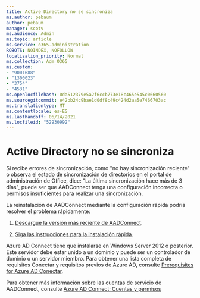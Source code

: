 ```yaml
---
title: Active Directory no se sincroniza
ms.author: pebaum
author: pebaum
manager: scotv
ms.audience: Admin
ms.topic: article
ms.service: o365-administration
ROBOTS: NOINDEX, NOFOLLOW
localization_priority: Normal
ms.collection: Adm_O365
ms.custom:
- "9001688"
- "1300023"
- "3754"
- "4531"
ms.openlocfilehash: 0da512379e5a2f6ccb773e18c465e545c0660560
ms.sourcegitcommit: e42bb24c9bae1d0df8c49c424d2aa5e7466703ac
ms.translationtype: MT
ms.contentlocale: es-ES
ms.lasthandoff: 06/14/2021
ms.locfileid: "52930992"
---
```

# <a name="active-directory-not-syncing"></a>Active Directory no se sincroniza

Si recibe errores de sincronización, como "no hay sincronización reciente" o observa el estado de sincronización de directorios en el portal de administración de Office, dice: "La última sincronización hace más de 3 días", puede ser que AADConnect tenga una configuración incorrecta o permisos insuficientes para realizar una sincronización.  

La reinstalación de AADConnect mediante la configuración rápida podría resolver el problema rápidamente:

1. [Descargue la versión más reciente de AADConnect](https://go.microsoft.com/fwlink/?LinkId=615771).

2. [Siga las instrucciones para la instalación rápida](/azure/active-directory/hybrid/how-to-connect-install-express).

Azure AD Connect tiene que instalarse en Windows Server 2012 o posterior. Este servidor debe estar unido a un dominio y puede ser un controlador de dominio o un servidor miembro. Para obtener una lista completa de requisitos Conectar y requisitos previos de Azure AD, consulte [Prerequisites for Azure AD Conectar](/azure/active-directory/hybrid/how-to-connect-install-prerequisites).

Para obtener más información sobre las cuentas de servicio de AADConnect, consulte [Azure AD Connect: Cuentas y permisos](/azure/active-directory/hybrid/reference-connect-accounts-permissions)
